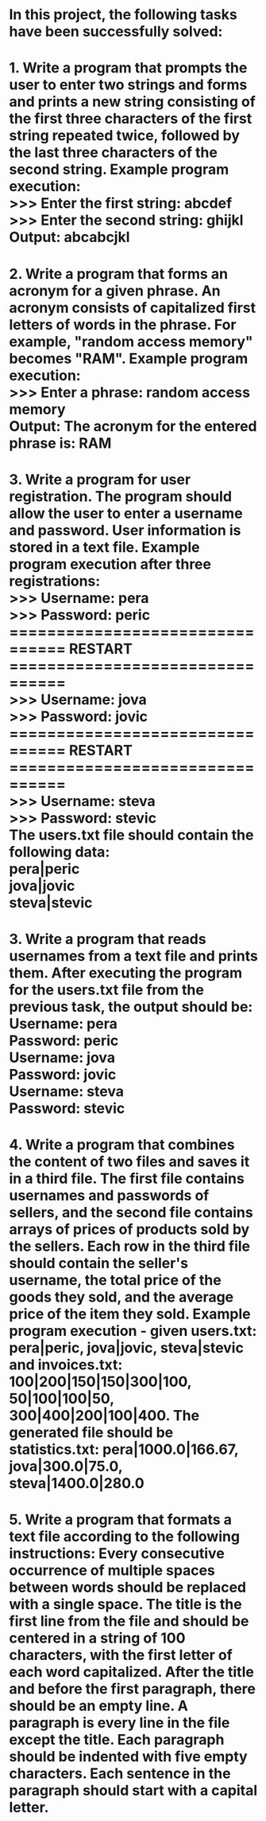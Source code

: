 # In this project, the following tasks have been successfully solved:
# 1. Write a program that prompts the user to enter two strings and forms and prints a new string consisting of the first three characters of the first string repeated twice, followed by the last three characters of the second string. Example program execution: </br> >>> Enter the first string: abcdef </br> >>> Enter the second string: ghijkl </br> Output: abcabcjkl
# 2. Write a program that forms an acronym for a given phrase. An acronym consists of capitalized first letters of words in the phrase. For example, "random access memory" becomes "RAM". Example program execution: </br> >>> Enter a phrase: random access memory </br> Output: The acronym for the entered phrase is: RAM
# 3. Write a program for user registration. The program should allow the user to enter a username and password. User information is stored in a text file. Example program execution after three registrations: </br> >>> Username: pera </br> >>> Password: peric </br> ================================ RESTART </br> ================================ </br> >>> Username: jova </br> >>> Password: jovic </br> ================================ RESTART </br> ================================ </br> >>> Username: steva </br> >>> Password: stevic </br> The users.txt file should contain the following data: </br> pera|peric </br> jova|jovic </br> steva|stevic
# 3. Write a program that reads usernames from a text file and prints them. After executing the program for the users.txt file from the previous task, the output should be: </br> Username: pera </br> Password: peric </br> Username: jova </br> Password: jovic </br> Username: steva </br> Password: stevic
# 4. Write a program that combines the content of two files and saves it in a third file. The first file contains usernames and passwords of sellers, and the second file contains arrays of prices of products sold by the sellers. Each row in the third file should contain the seller's username, the total price of the goods they sold, and the average price of the item they sold. Example program execution - given users.txt: pera|peric, jova|jovic, steva|stevic and invoices.txt: 100|200|150|150|300|100, 50|100|100|50, 300|400|200|100|400. The generated file should be statistics.txt: pera|1000.0|166.67, jova|300.0|75.0, steva|1400.0|280.0
# 5. Write a program that formats a text file according to the following instructions: Every consecutive occurrence of multiple spaces between words should be replaced with a single space. The title is the first line from the file and should be centered in a string of 100 characters, with the first letter of each word capitalized. After the title and before the first paragraph, there should be an empty line. A paragraph is every line in the file except the title. Each paragraph should be indented with five empty characters. Each sentence in the paragraph should start with a capital letter.
